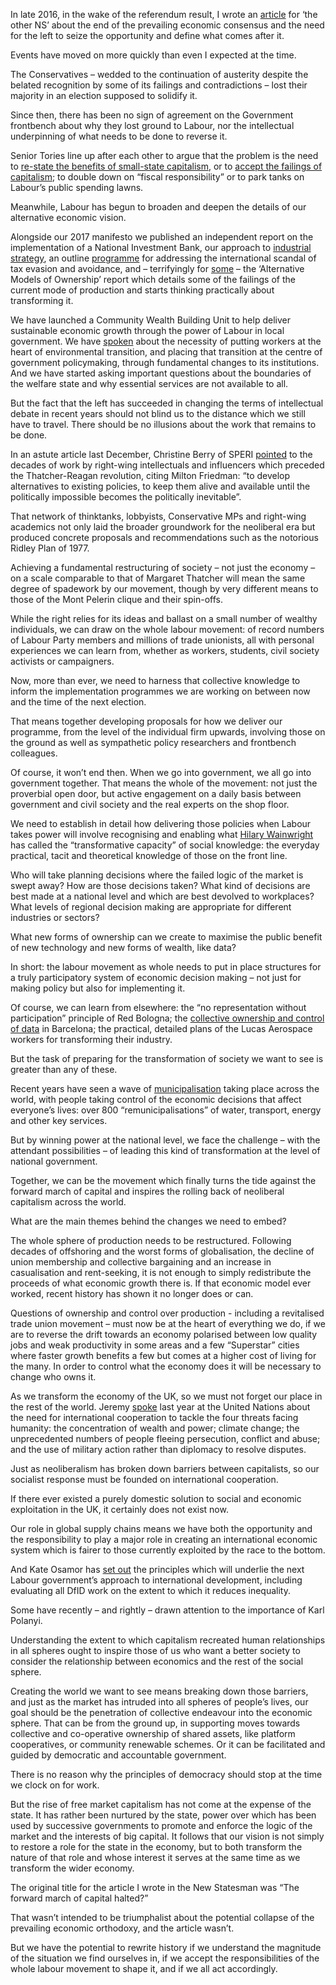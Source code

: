 In late 2016, in the wake of the referendum result, I wrote an [article](https://www.newstatesman.com/politics/economy/2016/11/caught-crossroads-its-time-build-alternative-neoliberalism) for ‘the other NS’ about the end of the prevailing economic consensus and the need for the left to seize the opportunity and define what comes after it.

Events have moved on more quickly than even I expected at the time.

The Conservatives – wedded to the continuation of austerity despite the belated recognition by some of its failings and contradictions – lost their majority in an election supposed to solidify it.

Since then, there has been no sign of agreement on the Government frontbench about why they lost ground to Labour, nor the intellectual underpinning of what needs to be done to reverse it.

Senior Tories line up after each other to argue that the problem is the need to [re-state the benefits of small-state capitalism](http://www.cityam.com/281522/liz-truss-free-market-champion-tories-have-been-waiting), or to [accept the failings of capitalism](https://www.telegraph.co.uk/politics/2018/06/06/michael-gove-declares-war-crony-capitalists-have-rigged-system/); to double down on “fiscal responsibility” or to park tanks on Labour’s public spending lawns.

Meanwhile, Labour has begun to broaden and deepen the details of our alternative economic vision.

Alongside our 2017 manifesto we published an independent report on the implementation of a National Investment Bank, our approach to [industrial strategy](http://labour.org.uk/wp-content/uploads/2017/10/Richer-Britain-Richer-Lives-Labours-Industrial-Strategy.pdf), an outline [programme](http://labour.org.uk/wp-content/uploads/2017/10/Tax-transparency-programme.pdf) for addressing the international scandal of tax evasion and avoidance, and – terrifyingly for [some](https://capx.co/labours-blueprint-for-the-destruction-of-the-economy/) – the ‘Alternative Models of Ownership’ report which details some of the failings of the current mode of production and starts thinking practically about transforming it.

We have launched a Community Wealth Building Unit to help deliver sustainable economic growth through the power of Labour in local government. We have [spoken](https://labour.org.uk/press/jeremy-corbyn-speech-alternative-models-ownership-conference/) about the necessity of putting workers at the heart of environmental transition, and placing that transition at the centre of government policymaking, through fundamental changes to its institutions. And we have started asking important questions about the boundaries of the welfare state and why essential services are not available to all.

But the fact that the left has succeeded in changing the terms of intellectual debate in recent years should not blind us to the distance which we still have to travel. There should be no illusions about the work that remains to be done.

In an astute article last December, Christine Berry of SPERI [pointed](http://speri.dept.shef.ac.uk/2017/12/18/the-making-of-a-movement-whos-shaping-corbynism/) to the decades of work by right-wing intellectuals and influencers which preceded the Thatcher-Reagan revolution, citing Milton Friedman: “to develop alternatives to existing policies, to keep them alive and available until the politically impossible becomes the politically inevitable”.

That network of thinktanks, lobbyists, Conservative MPs and right-wing academics not only laid the broader groundwork for the neoliberal era but produced concrete proposals and recommendations such as the notorious Ridley Plan of 1977.

Achieving a fundamental restructuring of society – not just the economy – on a scale comparable to that of Margaret Thatcher will mean the same degree of spadework by our movement, though by very different means to those of the Mont Pelerin clique and their spin-offs.

While the right relies for its ideas and ballast on a small number of wealthy individuals, we can draw on the whole labour movement: of record numbers of Labour Party members and millions of trade unionists, all with personal experiences we can learn from, whether as workers, students, civil society activists or campaigners.

Now, more than ever, we need to harness that collective knowledge to inform the implementation programmes we are working on between now and the time of the next election.

That means together developing proposals for how we deliver our programme, from the level of the individual firm upwards, involving those on the ground as well as sympathetic policy researchers and frontbench colleagues.

Of course, it won’t end then. When we go into government, we all go into government together. That means the whole of the movement: not just the proverbial open door, but active engagement on a daily basis between government and civil society and the real experts on the shop floor.

We need to establish in detail how delivering those policies when Labour takes power will involve recognising and enabling what [Hilary Wainwright](https://www.opendemocracy.net/hilary-wainwright/new-politics-from-left) has called the “transformative capacity” of social knowledge: the everyday practical, tacit and theoretical knowledge of those on the front line.

Who will take planning decisions where the failed logic of the market is swept away? How are those decisions taken? What kind of decisions are best made at a national level and which are best devolved to workplaces? What levels of regional decision making are appropriate for different industries or sectors?

What new forms of ownership can we create to maximise the public benefit of new technology and new forms of wealth, like data?

In short: the labour movement as whole needs to put in place structures for a truly participatory system of economic decision making – not just for making policy but also for implementing it.

Of course, we can learn from elsewhere: the “no representation without participation” principle of Red Bologna; the [collective ownership and control of data](https://www.theguardian.com/commentisfree/2018/apr/05/data-valuable-citizens-silicon-valley-barcelona) in Barcelona; the practical, detailed plans of the Lucas Aerospace workers for transforming their industry.

But the task of preparing for the transformation of society we want to see is greater than any of these.

Recent years have seen a wave of [municipalisation](https://www.tni.org/files/publication-downloads/reclaiming_public_services.pdf) taking place across the world, with people taking control of the economic decisions that affect everyone’s lives: over 800 “remunicipalisations” of water, transport, energy and other key services.

But by winning power at the national level, we face the challenge – with the attendant possibilities – of leading this kind of transformation at the level of national government.

Together, we can be the movement which finally turns the tide against the forward march of capital and inspires the rolling back of neoliberal capitalism across the world.

What are the main themes behind the changes we need to embed?

The whole sphere of production needs to be restructured. Following decades of offshoring and the worst forms of globalisation, the decline of union membership and collective bargaining and an increase in casualisation and rent-seeking, it is not enough to simply redistribute the proceeds of what economic growth there is. If that economic model ever worked, recent history has shown it no longer does or can.

Questions of ownership and control over production - including a revitalised trade union movement – must now be at the heart of everything we do, if we are to reverse the drift towards an economy polarised between low quality jobs and weak productivity in some areas and a few “Superstar” cities where faster growth benefits a few but comes at a higher cost of living for the many. In order to control what the economy does it will be necessary to change who owns it.

As we transform the economy of the UK, so we must not forget our place in the rest of the world. Jeremy [spoke](https://labour.org.uk/press/jeremy-corbyn-speech-at-the-united-nations-geneva/) last year at the United Nations about the need for international cooperation to tackle the four threats facing humanity: the concentration of wealth and power; climate change; the unprecedented numbers of people fleeing persecution, conflict and abuse; and the use of military action rather than diplomacy to resolve disputes.

Just as neoliberalism has broken down barriers between capitalists, so our socialist response must be founded on international cooperation.

If there ever existed a purely domestic solution to social and economic exploitation in the UK, it certainly does not exist now.

Our role in global supply chains means we have both the opportunity and the responsibility to play a major role in creating an international economic system which is fairer to those currently exploited by the race to the bottom.

And Kate Osamor has [set out](https://www.policyforum.labour.org.uk/uploads/editor/files/World_For_The_Many.pdf) the principles which will underlie the next Labour government’s approach to international development, including evaluating all DfID work on the extent to which it reduces inequality.

Some have recently – and rightly – drawn attention to the importance of Karl Polanyi.

Understanding the extent to which capitalism recreated human relationships in all spheres ought to inspire those of us who want a better society to consider the relationship between economics and the rest of the social sphere.

Creating the world we want to see means breaking down those barriers, and just as the market has intruded into all spheres of people’s lives, our goal should be the penetration of collective endeavour into the economic sphere. That can be from the ground up, in supporting moves towards collective and co-operative ownership of shared assets, like platform cooperatives, or community renewable schemes. Or it can be facilitated and guided by democratic and accountable government.

There is no reason why the principles of democracy should stop at the time we clock on for work.

But the rise of free market capitalism has not come at the expense of the state. It has rather been nurtured by the state, power over which has been used by successive governments to promote and enforce the logic of the market and the interests of big capital. It follows that our vision is not simply to restore a role for the state in the economy, but to both transform the nature of that role and whose interest it serves at the same time as we transform the wider economy.

The original title for the article I wrote in the New Statesman was “The forward march of capital halted?”

That wasn’t intended to be triumphalist about the potential collapse of the prevailing economic orthodoxy, and the article wasn’t.

But we have the potential to rewrite history if we understand the magnitude of the situation we find ourselves in, if we accept the responsibilities of the whole labour movement to shape it, and if we all act accordingly.
